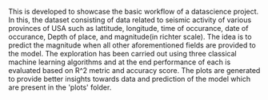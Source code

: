 This is developed to showcase the basic workflow of a datascience project. 
In this, the dataset consisting of data related to seismic activity of various provinces of USA such as lattitude, longitude, time of occurance, date of occurance, 
Depth of place, and magnitude(in richter scale). The idea is to predict the magnitude when all other aforementioned fields are provided to the model.
The exploration has been carried out using three classical machine learning algorithms and at the end performance of each is evaluated based on R^2 metric and accuracy score.
The plots are generated to provide better insights towards data and prediction of the model which are present in the 'plots' folder.
